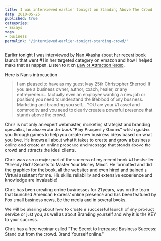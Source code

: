 ```yaml
---
title: I was interviewed earlier tonight on Standing Above The Crowd
date: 2010-05-25
published: true
categories:
- Essays
tags:
- business
permalink: "/interviewed-earlier-tonight-standing-crowd/"
---
```

Earlier tonight I was interviewed by Nan Akasha about her recent book launch that went #1 in her targeted category on Amazon and how I helped make that all happen. Listen to it on <a href="http://loaradionetwork.com/">Law of Attraction Radio</a>.

Here is Nan's introduction
>I am pleased to have as my guest May 25th Christopher Sherrod. If you are a business owner, author, coach, healer, or any entrepreneur… (actually even an employee wanting a new job or position) you need to understand the lifeblood of any business. Marketing and branding yourself… YOU are your #1 asset and commodity and you need to clearly create a powerful presence that stands above the crowd.

Chris is not only an expert webmaster, marketing strategist and branding specialist, he also wrote the book “Play Prosperity Games” which guides you through games to help you create new business ideas based on what you love. He knows all about what it takes to create and grow a business online and create an online presence and message that stands above the crowd and attracts the ideal clients.

Chris was also a major part of the success of my recent book #1 bestseller “Already Rich! Secrets to Master Your Money Mind”. He formatted and did the graphics for the book, all the websites and even hired and trained a Virtual assistant for me. His skills, reliability and extensive experience and knowledge are invaluable!

Chris has been creating online businesses for 21 years, was on the team that launched American Express’ online presence and has been featured by Fox small business news, Be the media and in several books.

We will be sharing about how to create a successful launch of any product service or just you, as well as about Branding yourself and why it is the KEY to your success.

Chris has a free webinar called “The Secret to Increased Business Success: Stand out from the crowd. Brand Yourself online.”